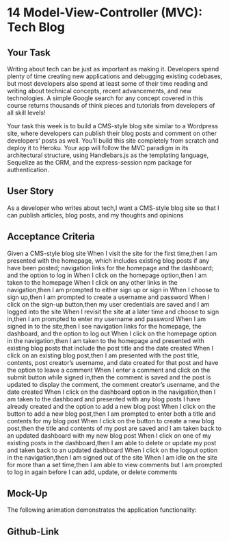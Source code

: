 # 14 Model-View-Controller (MVC): Tech Blog

## Your Task

Writing about tech can be just as important as making it. Developers spend plenty of time creating new applications and debugging existing codebases, but most developers also spend at least some of their time reading and writing about technical concepts, recent advancements, and new technologies. A simple Google search for any concept covered in this course returns thousands of think pieces and tutorials from developers of all skill levels!

Your task this week is to build a CMS-style blog site similar to a Wordpress site, where developers can publish their blog posts and comment on other developers’ posts as well. You’ll build this site completely from scratch and deploy it to Heroku. Your app will follow the MVC paradigm in its architectural structure, using Handlebars.js as the templating language, Sequelize as the ORM, and the express-session npm package for authentication.

## User Story


As a developer who writes about tech,I want a CMS-style blog site so that I can publish articles, blog posts, and my thoughts and opinions


## Acceptance Criteria


Given a CMS-style blog site
When I visit the site for the first time,then I am presented with the homepage, which includes existing blog posts if any have been posted; navigation links for the homepage and the dashboard; and the option to log in
When I click on the homepage option,then I am taken to the homepage
When I click on any other links in the navigation,then I am prompted to either sign up or sign in
When I choose to sign up,then I am prompted to create a username and password
When I click on the sign-up button,then my user credentials are saved and I am logged into the site
When I revisit the site at a later time and choose to sign in,then I am prompted to enter my username and password
When I am signed in to the site,then I see navigation links for the homepage, the dashboard, and the option to log out
When I click on the homepage option in the navigation,then I am taken to the homepage and presented with existing blog posts that include the post title and the date created
When I click on an existing blog post,then I am presented with the post title, contents, post creator’s username, and date created for that post and have the option to leave a comment
When I enter a comment and click on the submit button while signed in,then the comment is saved and the post is updated to display the comment, the comment creator’s username, and the date created
When I click on the dashboard option in the navigation,then I am taken to the dashboard and presented with any blog posts I have already created and the option to add a new blog post
When I click on the button to add a new blog post,then I am prompted to enter both a title and contents for my blog post
When I click on the button to create a new blog post,then the title and contents of my post are saved and I am taken back to an updated dashboard with my new blog post
When I click on one of my existing posts in the dashboard,then I am able to delete or update my post and taken back to an updated dashboard
When I click on the logout option in the navigation,then I am signed out of the site
When I am idle on the site for more than a set time,then I am able to view comments but I am prompted to log in again before I can add, update, or delete comments


## Mock-Up

The following animation demonstrates the application functionality:



## Github-Link
